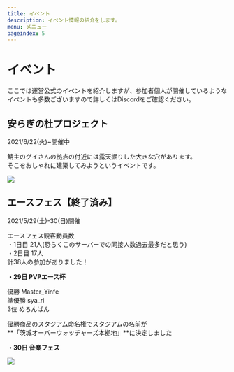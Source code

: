 ```yaml
---
title: イベント
description: イベント情報の紹介をします。
menu: メニュー
pageindex: 5
---
```

# イベント

ここでは運営公式のイベントを紹介しますが、参加者個人が開催しているような\
イベントも多数ございますので詳しくはDiscordをご確認ください。

## 安らぎの杜プロジェクト

2021/6/22(火)~開催中

鯖主のグイさんの拠点の付近には露天掘りした大きな穴があります。\
そこをおしゃれに建築してみようというイベントです。

![](/img/2021-06-26_13.43.08.png)

## エースフェス【終了済み】

2021/5/29(土)-30(日)開催

エースフェス観客動員数\
・1日目 21人(恐らくこのサーバーでの同接人数過去最多だと思う)\
・2日目 17人\
計38人の参加がありました！

**・29日 PVPエース杯**

優勝 Master_Yinfe \
準優勝 sya_ri \
3位 めろんぱん

優勝商品のスタジアム命名権でスタジアムの名前が\
**「茨城オーバーウォッチャーズ本拠地」**に決定しました

**・30日 音楽フェス**

![](/img/2021-05-16_12.38.53.png)